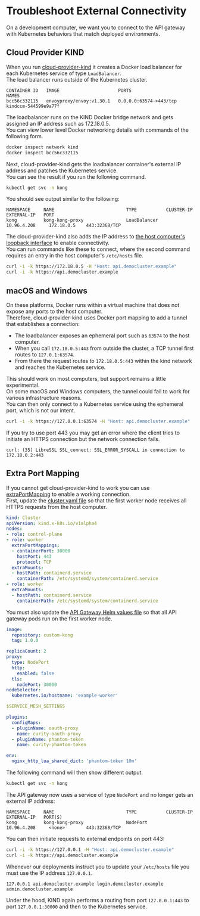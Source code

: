 # Troubleshoot External Connectivity

On a development computer, we want you to connect to the API gateway with Kubernetes behaviors that match deployed environments.

## Cloud Provider KIND

When you run [cloud-provider-kind](https://github.com/kubernetes-sigs/cloud-provider-kind) it creates a Docker load balancer for each Kubernetes service of type `LoadBalancer`.\
The load balancer runs outside of the Kubernetes cluster.

```text
CONTAINER ID   IMAGE                      PORTS                     NAMES
bcc56c332115   envoyproxy/envoy:v1.30.1   0.0.0.0:63574->443/tcp    kindccm-544599e9a77f
```

The loadbalancer runs on the KIND Docker bridge network and gets assigned an IP address such as 172.18.0.5.\
You can view lower level Docker networking details with commands of the following form.

```bash
docker inspect network kind
docker inspect bcc56c332115
```

Next, cloud-provider-kind gets the loadbalancer container's external IP address and patches the Kubernetes service.\
You can see the result if you run the following command.

```bash
kubectl get svc -n kong
```

You should see output similar to the following:

```text
NAMESPACE     NAME                           TYPE           CLUSTER-IP      EXTERNAL-IP   PORT
kong          kong-kong-proxy                LoadBalancer   10.96.4.208     172.18.0.5    443:32368/TCP
```

The cloud-provider-kind also adds the IP address to [the host computer's loopback interface](https://github.com/kubernetes-sigs/cloud-provider-kind/blob/main/pkg/loadbalancer/address_darwin.go) to enable connectivity.\
You can run commands like these to connect, where the second command requires an entry in the host computer's `/etc/hosts` file.

```bash
curl -i -k https://172.18.0.5 -H "Host: api.democluster.example"
curl -i -k https://api.democluster.example
```

## macOS and Windows

On these platforms, Docker runs within a virtual machine that does not expose any ports to the host computer.\
Therefore, cloud-provider-kind uses Docker port mapping to add a tunnel that establishes a connection:

- The loadbalancer exposes an ephemeral port such as `63574` to the host computer.
- When you call `172.18.0.5:443` from outside the cluster, a TCP tunnel first routes to `127.0.1:63574`.
- From there the request routes to `172.18.0.5:443` within the kind network and reaches the Kubernetes service.
 
This should work on most computers, but support remains a little experimental.\
On some macOS and Windows computers, the tunnel could fail to work for various infrastructure reasons.\
You can then only connect to a Kubernetes service using the ephemeral port, which is not our intent.

```bash
curl -i -k https://127.0.0.1:63574 -H "Host: api.democluster.example"
```

If you try to use port 443 you may get an error where the client tries to initiate an HTTPS connection but the network connection fails.

```text
curl: (35) LibreSSL SSL_connect: SSL_ERROR_SYSCALL in connection to 172.18.0.2:443 
```

## Extra Port Mapping

If you cannot get cloud-provider-kind to work you can use [extraPortMapping](https://kind.sigs.k8s.io/docs/user/ingress/#option-2-extraportmapping) to enable a working connection.\
First, update the [cluster.yaml file](../base/cluster.yaml) so that the first worker node receives all HTTPS requests from the host computer.

```yaml
kind: Cluster
apiVersion: kind.x-k8s.io/v1alpha4
nodes:
- role: control-plane
- role: worker
  extraPortMappings:
  - containerPort: 30000
    hostPort: 443
    protocol: TCP
  extraMounts:
  - hostPath: containerd.service
    containerPath: /etc/systemd/system/containerd.service
- role: worker
  extraMounts:
  - hostPath: containerd.service
    containerPath: /etc/systemd/system/containerd.service
```

You must also update the [API Gateway Helm values file](../apigateway/helm-values-template.yaml) so that all API gateway pods run on the first worker node.

```yaml
image:
  repository: custom-kong
  tag: 1.0.0

replicaCount: 2
proxy:
  type: NodePort
  http:
    enabled: false
  tls:
    nodePort: 30000
nodeSelector:
  kubernetes.io/hostname: 'example-worker'

$SERVICE_MESH_SETTINGS

plugins:
  configMaps:
  - pluginName: oauth-proxy
    name: curity-oauth-proxy
  - pluginName: phantom-token
    name: curity-phantom-token

env:
  nginx_http_lua_shared_dict: 'phantom-token 10m'
```

The following command will then show different output.

```bash
kubectl get svc -n kong
```

The API gateway now uses a service of type `NodePort` and no longer gets an external IP address:

```text
NAMESPACE     NAME                           TYPE           CLUSTER-IP      EXTERNAL-IP   PORT(S)
kong          kong-kong-proxy                NodePort       10.96.4.208     <none>        443:32368/TCP
```

You can then initiate requests to external endpoints on port 443:

```bash
curl -i -k https://127.0.0.1 -H "Host: api.democluster.example"
curl -i -k https://api.democluster.example
```

Whenever our deployments instruct you to update your `/etc/hosts` file you must use the IP address `127.0.0.1`.

```text
127.0.0.1 api.democluster.example login.democluster.example admin.democluster.example
```

Under the hood, KIND again performs a routing from port `127.0.0.1:443` to port `127.0.0.1:30000` and then to the Kubernetes service.
